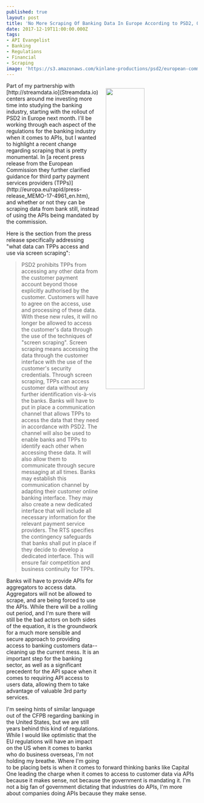 ```yaml
---
published: true
layout: post
title: 'No More Scraping Of Banking Data In Europe According to PSD2, Only APIs'
date: 2017-12-19T11:00:00.000Z
tags:
- API Evangelist
- Banking
- Regulations
- Financial
- Scraping
image: 'https://s3.amazonaws.com/kinlane-productions/psd2/european-commission-press-release-psd2-scraping.png"'
---
```

<p><a href="http://europa.eu/rapid/press-release_MEMO-17-4961_en.htm"><img src="https://s3.amazonaws.com/kinlane-productions/psd2/european-commission-press-release-psd2-scraping.png" align="right" width="45%" style="padding: 15px" /></a></p>Part of my partnership with [http://streamdata.io](Streamdata.io) centers around me investing more time into studying the banking industry, starting with the rollout of PSD2 in Europe next month. I'll be working through each aspect of the regulations for the banking industry when it comes to APIs, but I wanted to highlight a recent change regarding scraping that is pretty monumental. In [a recent press release from the European Commission they further clarified guidance for third party payment services providers (TPPs)](http://europa.eu/rapid/press-release_MEMO-17-4961_en.htm), and whether or not they can be scraping data from bank still, instead of using the APIs being mandated by the commission.

Here is the section from the press release specifically addressing "what data can TPPs access and use via screen scraping":

> PSD2 prohibits TPPs from accessing any other data from the customer payment account beyond those explicitly authorised by the customer. Customers will have to agree on the access, use and processing of these data.
> With these new rules, it will no longer be allowed to access the customer's data through the use of the techniques of "screen scraping". Screen scraping means accessing the data through the customer interface with the use of the customer's security credentials. Through screen scraping, TPPs can access customer data without any further identification vis-à-vis the banks.
> Banks will have to put in place a communication channel that allows TPPs to access the data that they need in accordance with PSD2. The channel will also be used to enable banks and TPPs to identify each other when accessing these data. It will also allow them to communicate through secure messaging at all times.
> Banks may establish this communication channel by adapting their customer online banking interface. They may also create a new dedicated interface that will include all necessary information for the relevant payment service providers.
> The RTS specifies the contingency safeguards that banks shall put in place if they decide to develop a dedicated interface. This will ensure fair competition and business continuity for TPPs.

Banks will have to provide APIs for aggregators to access data. Aggregators will not be allowed to scrape, and are being forced to use the APIs. While there will be a rolling out period, and I'm sure there will still be the bad actors on both sides of the equation, it is the groundwork for a much more sensible and secure approach to providing access to banking customers data--cleaning up the current mess. It is an important step for the banking sector, as well as a significant precedent for the API space when it comes to requiring API access to users data, allowing them to take advantage of valuable 3rd party services.

I'm seeing hints of similar language out of the CFPB regarding banking in the United States, but we are still years behind this kind of regulations. While I would like optimistic that the EU regulations will have an impact on the US when it comes to banks who do business overseas, I'm not holding my breathe. Where I'm going to be placing bets is when it comes to forward thinking banks like Capital One leading the charge when it comes to access to customer data via APIs because it makes sense, not because the government is mandating it. I'm not a big fan of government dictating that industries do APIs, I'm more about companies doing APIs because they make sense.
